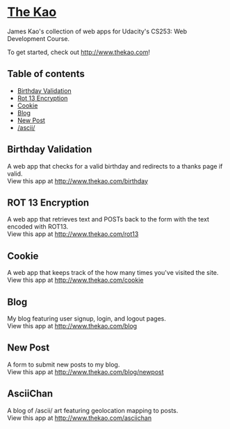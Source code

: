 # [The Kao](http://www.thekao.com)

James Kao's collection of web apps for Udacity's CS253: Web Development Course.

To get started, check out <http://www.thekao.com>!

## Table of contents

 - [Birthday Validation](#birthday-validation)
 - [Rot 13 Encryption](#rot-13-encryption)
 - [Cookie](#cookie)
 - [Blog](#blog)
 - [New Post](#new-post)
 - [/ascii/](#asciichan)

## Birthday Validation
A web app that checks for a valid birthday and redirects to a thanks page if valid.
<br>
View this app at <http://www.thekao.com/birthday>

## ROT 13 Encryption
A web app that retrieves text and POSTs back to the form with the text encoded with ROT13.
<br>
View this app at <http://www.thekao.com/rot13>

## Cookie
A web app that keeps track of the how many times you've visited the site.
<br>
View this app at <http://www.thekao.com/cookie>

## Blog
My blog featuring user signup, login, and logout pages.
<br>
View this app at <http://www.thekao.com/blog>

## New Post
A form to submit new posts to my blog.
<br>
View this app at <http://www.thekao.com/blog/newpost>

## AsciiChan
A blog of /ascii/ art featuring geolocation mapping to posts. 
<br>
View this app at <http://www.thekao.com/asciichan>
